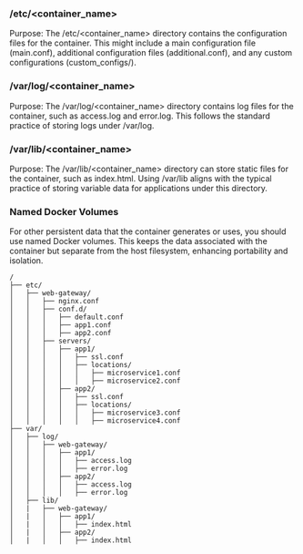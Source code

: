 
### /etc/<container_name>

Purpose: The /etc/<container_name> directory contains the configuration files for the container.
This might include a main configuration file (main.conf), additional configuration files (additional.conf), and any custom configurations (custom_configs/).

### /var/log/<container_name>

Purpose: The /var/log/<container_name> directory contains log files for the container, such as access.log and error.log.
This follows the standard practice of storing logs under /var/log.

### /var/lib/<container_name>

Purpose: The /var/lib/<container_name> directory can store static files for the container, such as index.html.
Using /var/lib aligns with the typical practice of storing variable data for applications under this directory.

### Named Docker Volumes

For other persistent data that the container generates or uses, you should use named Docker volumes.
This keeps the data associated with the container but separate from the host filesystem, enhancing portability and isolation.


```
/
├── etc/
│   ├── web-gateway/
│   │   ├── nginx.conf
│   │   ├── conf.d/
│   │   │   ├── default.conf
│   │   │   ├── app1.conf
│   │   │   ├── app2.conf
│   │   ├── servers/
│   │   │   ├── app1/
│   │   │   │   ├── ssl.conf
│   │   │   │   ├── locations/
│   │   │   │   │   ├── microservice1.conf
│   │   │   │   │   ├── microservice2.conf
│   │   │   ├── app2/
│   │   │   │   ├── ssl.conf
│   │   │   │   ├── locations/
│   │   │   │   │   ├── microservice3.conf
│   │   │   │   │   ├── microservice4.conf
├── var/
│   ├── log/
│   │   ├── web-gateway/
│   │   │   ├── app1/
│   │   │   │   ├── access.log
│   │   │   │   ├── error.log
│   │   │   ├── app2/
│   │   │   │   ├── access.log
│   │   │   │   ├── error.log
│   ├── lib/
│   |   ├── web-gateway/
│   |   │   ├── app1/
│   |   │   │   ├── index.html
│   |   │   ├── app2/
│   |   │   │   ├── index.html
```